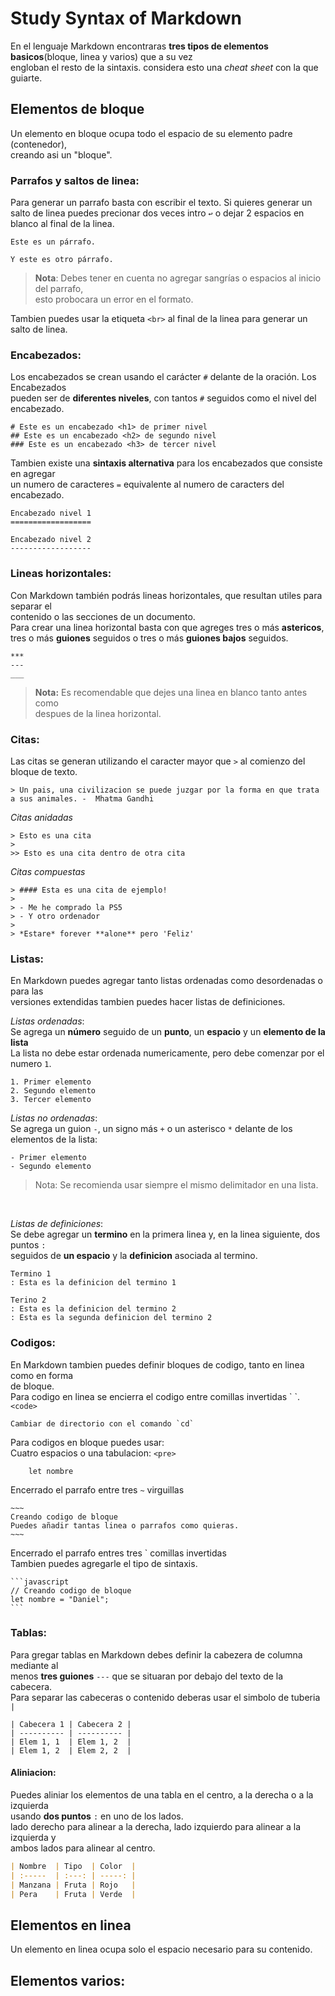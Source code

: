 Study Syntax of Markdown
========================

En el lenguaje Markdown encontraras **tres tipos de elementos basicos**(bloque, linea y varios) que a su vez  
engloban el resto de la sintaxis. considera esto una *cheat sheet* con la que guiarte.  

Elementos de bloque
-------------------

Un elemento en bloque ocupa todo el espacio de su elemento padre (contenedor),  
creando asi un "bloque".

### Parrafos y saltos de linea:  
Para generar un parrafo basta con escribir el texto. Si quieres generar un salto de linea puedes precionar dos veces intro `↩` o dejar 2 espacios en blanco al final de la linea.  

    Este es un párrafo.

    Y este es otro párrafo.

> **Nota**: Debes tener en cuenta no agregar sangrías o espacios al inicio del parrafo,  
> esto probocara un error en el formato.

Tambien puedes usar la etiqueta `<br>` al final de la linea para generar un salto de linea.

### Encabezados:  
Los encabezados se crean usando el carácter `#` delante de la oración. Los Encabezados  
pueden ser de **diferentes niveles**, con tantos `#` seguidos como el nivel del encabezado.  

    # Este es un encabezado <h1> de primer nivel
    ## Este es un encabezado <h2> de segundo nivel
    ### Este es un encabezado <h3> de tercer nivel

Tambien existe una **sintaxis alternativa** para los encabezados que consiste en agregar  
un numero de caracteres `=` equivalente al numero de caracters del encabezado.

    Encabezado nivel 1
    ==================

    Encabezado nivel 2
    ------------------

### Lineas horizontales:  
Con Markdown también podrás lineas horizontales, que resultan utiles para separar el  
contenido o las secciones de un documento.  
Para crear una linea horizontal basta con que agreges tres o más **astericos**, tres o más **guiones** seguidos o tres o más **guiones bajos** seguidos.  

    ***
    ---
    ___

> **Nota:** Es recomendable que dejes una linea en blanco tanto antes como   
> despues de la linea horizontal.  

### Citas:  
Las citas se generan utilizando el caracter mayor que `>` al comienzo del bloque de texto.  
```
> Un pais, una civilizacion se puede juzgar por la forma en que trata a sus animales. -  Mhatma Gandhi
```
*Citas anidadas*

    > Esto es una cita
    >
    >> Esto es una cita dentro de otra cita  

*Citas compuestas*
```
> #### Esta es una cita de ejemplo!
>
> - Me he comprado la PS5
> - Y otro ordenador
>
> *Estare* forever **alone** pero 'Feliz'
```

### Listas: <br>
En Markdown puedes agregar tanto listas ordenadas como desordenadas o para las  
versiones extendidas tambien puedes hacer listas de definiciones.  

*Listas ordenadas*:  
Se agrega un **número** seguido de un **punto**, un **espacio** y un **elemento de la lista**  
La lista no debe estar ordenada numericamente, pero debe comenzar por el numero `1`.   
```
1. Primer elemento
2. Segundo elemento
3. Tercer elemento
```

*Listas no ordenadas*:  
Se agrega un guion `-`, un signo más `+` o un asterisco `*` delante de los elementos de la lista:  
```
- Primer elemento
- Segundo elemento
```
> Nota: Se recomienda usar siempre el mismo delimitador en una lista.  

<br>

*Listas de definiciones*:  
Se debe agregar un **termino** en la primera linea y, en la linea siguiente, dos puntos `:`  
seguidos de **un espacio** y la **definicion** asociada al termino.  
```
Termino 1
: Esta es la definicion del termino 1

Terino 2
: Esta es la definicion del termino 2
: Esta es la segunda definicion del termino 2
```

### Codigos:  
En Markdown tambien puedes definir bloques de codigo, tanto en linea como en forma  
de bloque.  
Para codigo en linea se encierra el codigo entre comillas invertidas \` \`. `<code>`  
```
Cambiar de directorio con el comando `cd`
```
Para codigos en bloque puedes usar:  
Cuatro espacios o una tabulacion: `<pre>`  
```
    let nombre
```

Encerrado el parrafo entre tres `~` virguillas  
```
~~~
Creando codigo de bloque
Puedes añadir tantas linea o parrafos como quieras.
~~~
```

Encerrado el parrafo entres tres \` comillas invertidas  
Tambien puedes agregarle el tipo de sintaxis.
~~~
```javascript
// Creando codigo de bloque
let nombre = "Daniel";
```
~~~

### Tablas:  
Para gregar tablas en Markdown debes definir la cabezera de columna mediante al  
menos **tres guiones** `---` que se situaran por debajo del texto de la cabecera.<br>
Para separar las cabeceras o contenido deberas usar el simbolo de tuberia `|`<br>

```
| Cabecera 1 | Cabecera 2 |
| ---------- | ---------- |
| Elem 1, 1  | Elem 1, 2  |
| Elem 1, 2  | Elem 2, 2  |
```

#### Aliniacion: <br>
Puedes aliniar los elementos de una tabla en el centro, a la derecha o a la izquierda <br>
usando **dos puntos** `:` en uno de los lados.<br>
lado derecho para alinear a la derecha, lado izquierdo para alinear a la izquierda y <br>
ambos lados para alinear al centro.<br>
```markdown
| Nombre  | Tipo  | Color  |
| :-----  | :---: | -----: |
| Manzana | Fruta | Rojo   |
| Pera    | Fruta | Verde  |
```

Elementos en linea
------------------
Un elemento en linea ocupa solo el espacio necesario para su contenido.  


Elementos varios: <br>
-----------------
